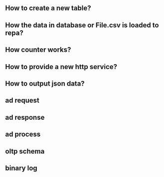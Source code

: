 ## How to create a new table?
## How the data in database or File.csv is loaded to repa?
## How counter works?
## How to provide a new http service?
## How to output json data?

## ad request
## ad response
## ad process
## oltp schema
## binary log
